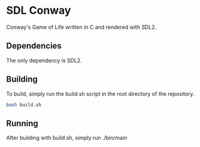 # SDL Conway
Conway's Game of Life written in C and rendered with SDL2.

## Dependencies
The only dependency is SDL2.

## Building
To build, simply run the build.sh script in the root directory of the repository.
```bash
bash build.sh
```

## Running
After building with build.sh, simply run ./bin/main
